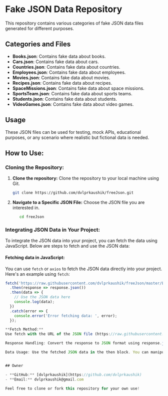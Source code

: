 # Fake JSON Data Repository

This repository contains various categories of fake JSON data files generated for different purposes.

## Categories and Files

- **Books.json**: Contains fake data about books.
- **Cars.json**: Contains fake data about cars.
- **Countries.json**: Contains fake data about countries.
- **Employees.json**: Contains fake data about employees.
- **Movies.json**: Contains fake data about movies.
- **Recipes.json**: Contains fake data about recipes.
- **SpaceMissions.json**: Contains fake data about space missions.
- **SportsTeam.json**: Contains fake data about sports teams.
- **Students.json**: Contains fake data about students.
- **VideoGames.json**: Contains fake data about video games.

## Usage

These JSON files can be used for testing, mock APIs, educational purposes, or any scenario where realistic but fictional data is needed.

## How to Use:

### Cloning the Repository:

1. **Clone the repository:**
   Clone the repository to your local machine using Git.
   ```bash
   git clone https://github.com/dvlprkaushik/freeJson.git

2. **Navigate to a Specific JSON File:**
   Choose the JSON file you are interested in.
   ```bash
      cd freeJson

### Integrating JSON Data in Your Project:

To integrate the JSON data into your project, you can fetch the data using JavaScript. Below are steps to fetch and use the JSON data:

#### Fetching data in JavaScript:

You can use `fetch` or `axios` to fetch the JSON data directly into your project. Here's an example using `fetch`:

```javascript
fetch('https://raw.githubusercontent.com/dvlprkaushik/freeJson/master/Books.json')
  .then(response => response.json())
  .then(data => {
    // Use the JSON data here
    console.log(data);
  })
  .catch(error => {
    console.error('Error fetching data: ', error);
  });

**Fetch Method:**
Use fetch with the URL of the JSON file (https://raw.githubusercontent.com/dvlprkaushik/freeJson/master/Books.json in this example).

Response Handling: Convert the response to JSON format using response.json().

Data Usage: Use the fetched JSON data in the then block. You can manipulate, display, or integrate this data into your application.


## Owner

- **GitHub:** [dvlprkaushik](https://github.com/dvlprkaushik)
- **Email:** dvlprkaushik@gmail.com

Feel free to clone or fork this repository for your own use!
